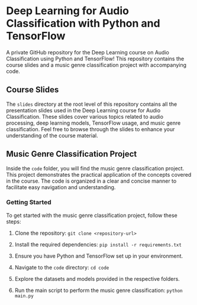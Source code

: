 # Deep Learning for Audio Classification with Python and TensorFlow

A private GitHub repository for the Deep Learning course on Audio Classification using Python and TensorFlow! This repository contains the course slides and a music genre classification project with accompanying code.

## Course Slides

The `slides` directory at the root level of this repository contains all the presentation slides used in the Deep Learning course for Audio Classification. These slides cover various topics related to audio processing, deep learning models, TensorFlow usage, and music genre classification. Feel free to browse through the slides to enhance your understanding of the course material.

## Music Genre Classification Project

Inside the `code` folder, you will find the music genre classification project. This project demonstrates the practical application of the concepts covered in the course. The code is organized in a clear and concise manner to facilitate easy navigation and understanding.

<!-- ### Project Structure

The project code is organized as follows:

- `data`: This directory contains the necessary datasets or instructions to obtain the data required for the music genre classification task.

- `models`: In this directory, you will find TensorFlow model definitions used for audio classification.

- `utils`: This folder includes utility functions and scripts used throughout the project.

- `main.py`: The main Python script to execute the music genre classification pipeline. -->

### Getting Started

To get started with the music genre classification project, follow these steps:

1. Clone the repository: `git clone <repository-url>`

2. Install the required dependencies: `pip install -r requirements.txt`

3. Ensure you have Python and TensorFlow set up in your environment.

4. Navigate to the `code` directory: `cd code`

5. Explore the datasets and models provided in the respective folders.

6. Run the main script to perform the music genre classification: `python main.py`

<!-- ### Note on Data

Due to the size and privacy concerns of certain datasets, we might not be able to provide them within this repository. Instead, we will include instructions on how to obtain the required datasets from their official sources or provide alternative publicly available datasets that you can use for learning and experimentation. -->

